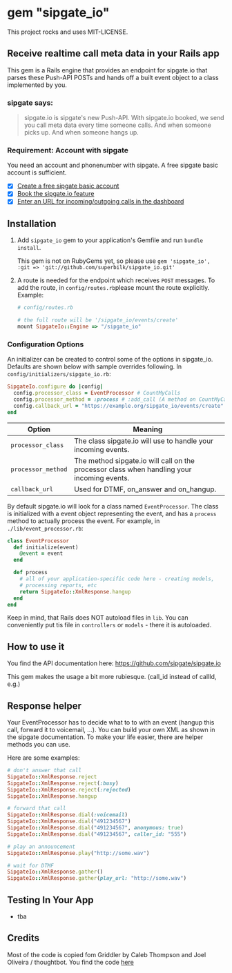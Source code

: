# gem "sipgate_io"

This project rocks and uses MIT-LICENSE.

## Receive realtime call meta data in your Rails app

This gem is a Rails engine that provides an endpoint for sipgate.io that parses these Push-API POSTs and hands off a
built event object to a class implemented by you.

### sipgate says:

> sipgate.io is sipgate's new Push-API. With sipgate.io booked, we send you call meta data every time someone calls. And when someone picks up. And when someone hangs up.

### Requirement: Account with sipgate

You need an account and phonenumber with sipgate. A free sipgate basic account is sufficient.

* [x] [Create a free sipgate basic account](https://www.sipgate.de/go)
* [x] [Book the sipgate.io feature](https://www.sipgate.de/go/feature-store/sipgate.io)
* [x] [Enter an URL for incoming/outgoing calls in the dashboard](https://www.sipgate.de/go/dashboard)

## Installation

1. Add `sipgate_io` gem to your application's Gemfile
   and run `bundle install`.

   This gem is not on RubyGems yet, so please use
   `gem 'sipgate_io', :git => 'git://github.com/superbilk/sipgate_io.git'`

2. A route is needed for the endpoint which receives `POST` messages. To add the
   route, in `config/routes.rb`please mount the route explicitly. Example:

   ```ruby
   # config/routes.rb

   # the full route will be '/sipgate_io/events/create'
   mount SipgateIo::Engine => "/sipgate_io"
   ```

### Configuration Options

An initializer can be created to control some of the options in sipgate_io.
Defaults are shown below with sample overrides following. In
`config/initializers/sipgate_io.rb`:

```ruby
SipgateIo.configure do |config|
  config.processor_class = EventProcessor # CountMyCalls
  config.processor_method = :process # :add_call (A method on CountMyCalls)
  config.callback_url = "https://example.org/sipgate_io/events/create"
end
```

| Option             | Meaning
| ------             | -------
| `processor_class`  | The class sipgate.io will use to handle your incoming events.
| `processor_method` | The method sipgate.io will call on the processor class when handling your incoming events.
| `callback_url`     | Used for DTMF, on_answer and on_hangup.

By default sipgate.io will look for a class named `EventProcessor`. The class is
initialized with a event object representing the event, and has a `process` method to actually process the event.
For example, in `./lib/event_processor.rb`:

```ruby
class EventProcessor
  def initialize(event)
    @event = event
  end

  def process
    # all of your application-specific code here - creating models,
    # processing reports, etc
    return SipgateIo::XmlResponse.hangup
  end
end
```

Keep in mind, that Rails does NOT autoload files in `lib`. You can conveniently put tis file in `controllers` or `models` - there it is autoloaded.


## How to use it

You find the API documentation here: https://github.com/sipgate/sipgate.io

This gem makes the usage a bit more rubiesque. (call_id instead of callId, e.g.)

## Response helper

Your EventProcessor has to decide what to to with an event (hangup this call, forward it to voicemail, ...). You can build your own XML as shown in the sipgate documentation. To make your life easier, there are helper methods you can use.

Here are some examples:

```ruby
# don't answer that call
SipgateIo::XmlResponse.reject
SipgateIo::XmlResponse.reject(:busy)
SipgateIo::XmlResponse.reject(:rejected)
SipgateIo::XmlResponse.hangup

# forward that call
SipgateIo::XmlResponse.dial(:voicemail)
SipgateIo::XmlResponse.dial("491234567")
SipgateIo::XmlResponse.dial("491234567", anonymous: true)
SipgateIo::XmlResponse.dial("491234567", caller_id: "555")

# play an announcement
SipgateIo::XmlResponse.play("http://some.wav")

# wait for DTMF
SipgateIo::XmlResponse.gather()
SipgateIo::XmlResponse.gather(play_url: "http://some.wav")
```

## Testing In Your App

* tba

## Credits

Most of the code is copied fom Griddler by Caleb Thompson and Joel Oliveira / thoughtbot.
You find the code [here](https://github.com/thoughtbot/griddler)

